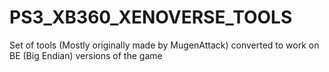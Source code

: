 # PS3_XB360_XENOVERSE_TOOLS
 Set of tools (Mostly originally made by MugenAttack) converted to work on BE (Big Endian) versions of the game

